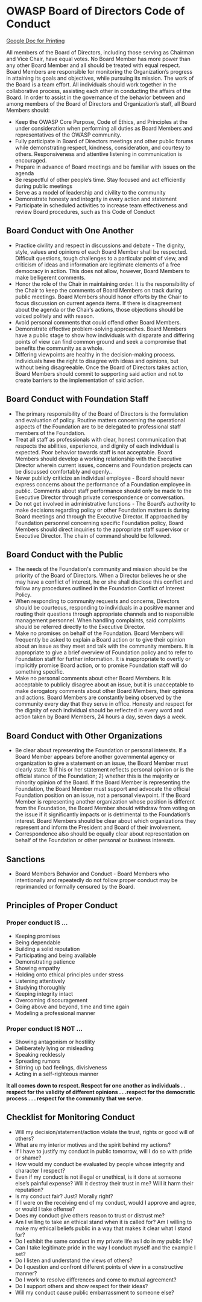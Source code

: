 # OWASP Board of Directors Code of Conduct

[Google Doc for
Printing](https://docs.google.com/document/d/1-cqSrgeshzx6pKgh_LaRbAV6I8Hm2Zqt0iy2-Eh0bQ8/edit?usp=sharing)

All members of the Board of Directors, including those serving as
Chairman and Vice Chair, have equal votes. No Board Member has more
power than any other Board Member and all should be treated with equal
respect. Board Members are responsible for monitoring the Organization’s
progress in attaining its goals and objectives, while pursuing its
mission. The work of the Board is a team effort. All individuals should
work together in the collaborative process, assisting each other in
conducting the affairs of the Board. In order to assist in the
governance of the behavior between and among members of the Board of
Directors and Organization’s staff, all Board Members should:

  - Keep the OWASP Core Purpose, Code of Ethics, and Principles at the
    under consideration when performing all duties as Board Members and
    representatives of the OWASP community.
  - Fully participate in Board of Directors meetings and other public
    forums while demonstrating respect, kindness, consideration, and
    courtesy to others. Responsiveness and attentive listening in
    communication is encouraged.
  - Prepare in advance of Board meetings and be familiar with issues on
    the agenda
  - Be respectful of other people’s time. Stay focused and act
    efficiently during public meetings
  - Serve as a model of leadership and civility to the community
  - Demonstrate honesty and integrity in every action and statement
  - Participate in scheduled activities to increase team effectiveness
    and review Board procedures, such as this Code of Conduct

## Board Conduct with One Another

  - Practice civility and respect in discussions and debate - The
    dignity, style, values and opinions of each Board Member shall be
    respected. Difficult questions, tough challenges to a particular
    point of view, and criticism of ideas and information are legitimate
    elements of a free democracy in action. This does not allow,
    however, Board Members to make belligerent comments.
  - Honor the role of the Chair in maintaining order. It is the
    responsibility of the Chair to keep the comments of Board Members on
    track during public meetings. Board Members should honor efforts by
    the Chair to focus discussion on current agenda items. If there is
    disagreement about the agenda or the Chair’s actions, those
    objections should be voiced politely and with reason.
  - Avoid personal comments that could offend other Board Members.
  - Demonstrate effective problem-solving approaches. Board Members have
    a public stage to show how individuals with disparate and differing
    points of view can find common ground and seek a compromise that
    benefits the community as a whole.
  - Differing viewpoints are healthy in the decision-making process.
    Individuals have the right to disagree with ideas and opinions, but
    without being disagreeable. Once the Board of Directors takes
    action, Board Members should commit to supporting said action and
    not to create barriers to the implementation of said action.

## Board Conduct with Foundation Staff

  - The primary responsibility of the Board of Directors is the
    formulation and evaluation of policy. Routine matters concerning the
    operational aspects of the Foundation are to be delegated to
    professional staff members of the Foundation.
  - Treat all staff as professionals with clear, honest communication
    that respects the abilities, experience, and dignity of each
    individual is expected. Poor behavior towards staff is not
    acceptable. Board Members should develop a working relationship with
    the Executive Director wherein current issues, concerns and
    Foundation projects can be discussed comfortably and openly..
  - Never publicly criticize an individual employee - Board should never
    express concerns about the performance of a Foundation employee in
    public. Comments about staff performance should only be made to the
    Executive Director through private correspondence or conversation.
  - Do not get involved in administrative functions - The Board’s
    authority to make decisions regarding policy or other Foundation
    matters is during Board meetings and through the Executive Director.
    If approached by Foundation personnel concerning specific Foundation
    policy, Board Members should direct inquiries to the appropriate
    staff supervisor or Executive Director. The chain of command should
    be followed.

## Board Conduct with the Public

  - The needs of the Foundation's community and mission should be the
    priority of the Board of Directors. When a Director believes he or
    she may have a conflict of interest, he or she shall disclose this
    conflict and follow any procedures outlined in the Foundation
    Conflict of Interest Policy.
  - When responding to community requests and concerns, Directors should
    be courteous, responding to individuals in a positive manner and
    routing their questions through appropriate channels and to
    responsible management personnel. When handling complaints, said
    complaints should be referred directly to the Executive Director.
  - Make no promises on behalf of the Foundation. Board Members will
    frequently be asked to explain a Board action or to give their
    opinion about an issue as they meet and talk with the community
    members. It is appropriate to give a brief overview of Foundation
    policy and to refer to Foundation staff for further information. It
    is inappropriate to overtly or implicitly promise Board action, or
    to promise Foundation staff will do something specific.
  - Make no personal comments about other Board Members. It is
    acceptable to publicly disagree about an issue, but it is
    unacceptable to make derogatory comments about other Board Members,
    their opinions and actions. Board Members are constantly being
    observed by the community every day that they serve in office.
    Honesty and respect for the dignity of each individual should be
    reflected in every word and action taken by Board Members, 24 hours
    a day, seven days a week.

## Board Conduct with Other Organizations

  - Be clear about representing the Foundation or personal interests. If
    a Board Member appears before another governmental agency or
    organization to give a statement on an issue, the Board Member must
    clearly state: 1) if his or her statement reflects personal opinion
    or is the official stance of the Foundation; 2) whether this is the
    majority or minority opinion of the Board. If the Board Member is
    representing the Foundation, the Board Member must support and
    advocate the official Foundation position on an issue, not a
    personal viewpoint. If the Board Member is representing another
    organization whose position is different from the Foundation, the
    Board Member should withdraw from voting on the issue if it
    significantly impacts or is detrimental to the Foundation’s
    interest. Board Members should be clear about which organizations
    they represent and inform the President and Board of their
    involvement.
  - Correspondence also should be equally clear about representation on
    behalf of the Foundation or other personal or business interests.

## Sanctions

  - Board Members Behavior and Conduct - Board Members who intentionally
    and repeatedly do not follow proper conduct may be reprimanded or
    formally censured by the Board.

## Principles of Proper Conduct

### Proper conduct IS …

  - Keeping promises
  - Being dependable
  - Building a solid reputation
  - Participating and being available
  - Demonstrating patience
  - Showing empathy
  - Holding onto ethical principles under stress
  - Listening attentively
  - Studying thoroughly
  - Keeping integrity intact
  - Overcoming discouragement
  - Going above and beyond, time and time again
  - Modeling a professional manner

### Proper conduct IS NOT …

  - Showing antagonism or hostility
  - Deliberately lying or misleading
  - Speaking recklessly
  - Spreading rumors
  - Stirring up bad feelings, divisiveness
  - Acting in a self-righteous manner

**It all comes down to respect. Respect for one another as individuals .
. respect for the validity of different opinions . . .respect for the
democratic process . . . respect for the community that we serve.**

## Checklist for Monitoring Conduct

  - Will my decision/statement/action violate the trust, rights or good
    will of others?
  - What are my interior motives and the spirit behind my actions?
  - If I have to justify my conduct in public tomorrow, will I do so
    with pride or shame?
  - How would my conduct be evaluated by people whose integrity and
    character I respect?
  - Even if my conduct is not illegal or unethical, is it done at
    someone else’s painful expense? Will it destroy their trust in me?
    Will it harm their reputation?
  - Is my conduct fair? Just? Morally right?
  - If I were on the receiving end of my conduct, would I approve and
    agree, or would I take offense?
  - Does my conduct give others reason to trust or distrust me?
  - Am I willing to take an ethical stand when it is called for? Am I
    willing to make my ethical beliefs public in a way that makes it
    clear what I stand for?
  - Do I exhibit the same conduct in my private life as I do in my
    public life?
  - Can I take legitimate pride in the way I conduct myself and the
    example I set?
  - Do I listen and understand the views of others?
  - Do I question and confront different points of view in a
    constructive manner?
  - Do I work to resolve differences and come to mutual agreement?
  - Do I support others and show respect for their ideas?
  - Will my conduct cause public embarrassment to someone else?